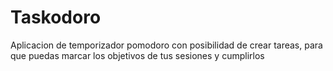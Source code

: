 # Taskodoro
Aplicacion de temporizador pomodoro con posibilidad de crear tareas, para que puedas marcar los objetivos de tus sesiones y cumplirlos 
